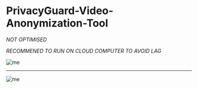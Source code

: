 # PrivacyGuard-Video-Anonymization-Tool

*NOT OPTIMISED*

*RECOMMENED TO RUN ON CLOUD COMPUTER TO AVOID LAG*

![me](https://media.giphy.com/media/1IKehx3WJX2tq4Ebzd/giphy.gif)

--------------------------------------------------------------------

![me](https://media.giphy.com/media/v1.Y2lkPTc5MGI3NjExcng1NTczdHBjZmZiem5rdWk1bW5vcHhheWllOXdlMTJ3ZGt0NW42ZSZlcD12MV9pbnRlcm5hbF9naWZfYnlfaWQmY3Q9Zw/TYentH140pEgadjzsw/giphy.gif)
